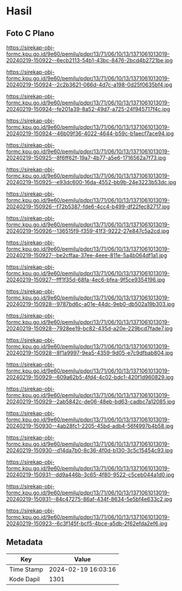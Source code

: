 # Hasil

## Foto C Plano

https://sirekap-obj-formc.kpu.go.id/9e60/pemilu/pdpr/13/71/06/10/13/1371061013019-20240219-150922--6ecb2113-54b1-43bc-8476-2bcd4b2721be.jpg

https://sirekap-obj-formc.kpu.go.id/9e60/pemilu/pdpr/13/71/06/10/13/1371061013019-20240219-150924--2c2b3621-066d-4d7c-a198-0d25f0635bf4.jpg

https://sirekap-obj-formc.kpu.go.id/9e60/pemilu/pdpr/13/71/06/10/13/1371061013019-20240219-150924--fe201a39-8a52-49d7-a725-24f945717f4c.jpg

https://sirekap-obj-formc.kpu.go.id/9e60/pemilu/pdpr/13/71/06/10/13/1371061013019-20240219-150924--46b09f36-4022-4644-b59c-b1aecf7ace94.jpg

https://sirekap-obj-formc.kpu.go.id/9e60/pemilu/pdpr/13/71/06/10/13/1371061013019-20240219-150925--8f6ff62f-19a7-4b77-a5e6-1716562a7f73.jpg

https://sirekap-obj-formc.kpu.go.id/9e60/pemilu/pdpr/13/71/06/10/13/1371061013019-20240219-150925--e93dc600-16da-4552-bb9b-24e3223b53dc.jpg

https://sirekap-obj-formc.kpu.go.id/9e60/pemilu/pdpr/13/71/06/10/13/1371061013019-20240219-150926--f72b5387-fde6-4cc4-b499-df22fec82717.jpg

https://sirekap-obj-formc.kpu.go.id/9e60/pemilu/pdpr/13/71/06/10/13/1371061013019-20240219-150926--136515f9-f359-41f3-9222-27e847c5a2cd.jpg

https://sirekap-obj-formc.kpu.go.id/9e60/pemilu/pdpr/13/71/06/10/13/1371061013019-20240219-150927--be2cffaa-37ee-4eee-811e-5a4b064df1a1.jpg

https://sirekap-obj-formc.kpu.go.id/9e60/pemilu/pdpr/13/71/06/10/13/1371061013019-20240219-150927--fff1f35d-68fa-4ec6-bfea-9f5ce9354196.jpg

https://sirekap-obj-formc.kpu.go.id/9e60/pemilu/pdpr/13/71/06/10/13/1371061013019-20240219-150928--9787bd6c-a01e-44dc-9eb0-db502a19b303.jpg

https://sirekap-obj-formc.kpu.go.id/9e60/pemilu/pdpr/13/71/06/10/13/1371061013019-20240219-150928--7928ee19-bc82-435d-a20e-229bcd7fade7.jpg

https://sirekap-obj-formc.kpu.go.id/9e60/pemilu/pdpr/13/71/06/10/13/1371061013019-20240219-150928--8f1a9997-9ea5-4359-9d05-e7c9dfbab804.jpg

https://sirekap-obj-formc.kpu.go.id/9e60/pemilu/pdpr/13/71/06/10/13/1371061013019-20240219-150929--609a62b5-4fd4-4c02-bdc1-420f1d960829.jpg

https://sirekap-obj-formc.kpu.go.id/9e60/pemilu/pdpr/13/71/06/10/13/1371061013019-20240219-150929--2ab5842c-de06-48eb-bd63-cadbc7a12085.jpg

https://sirekap-obj-formc.kpu.go.id/9e60/pemilu/pdpr/13/71/06/10/13/1371061013019-20240219-150930--4ab28fc1-2205-45bd-adb4-56f4997b4b58.jpg

https://sirekap-obj-formc.kpu.go.id/9e60/pemilu/pdpr/13/71/06/10/13/1371061013019-20240219-150930--d14da7b0-8c36-4f0d-b130-3c5c15454c93.jpg

https://sirekap-obj-formc.kpu.go.id/9e60/pemilu/pdpr/13/71/06/10/13/1371061013019-20240219-150931--dd9a446b-3c65-4f80-9522-c5ceb044a1d0.jpg

https://sirekap-obj-formc.kpu.go.id/9e60/pemilu/pdpr/13/71/06/10/13/1371061013019-20240219-150931--84c47275-86af-434f-8634-5e5bf4e633c2.jpg

https://sirekap-obj-formc.kpu.go.id/9e60/pemilu/pdpr/13/71/06/10/13/1371061013019-20240219-150923--6c3f145f-bcf5-4bce-a5db-2f62efda2ef6.jpg


## Metadata

| Key        | Value               |
| ---------- | ------------------- |
| Time Stamp | 2024-02-19 16:03:16 |
| Kode Dapil | 1301                |



